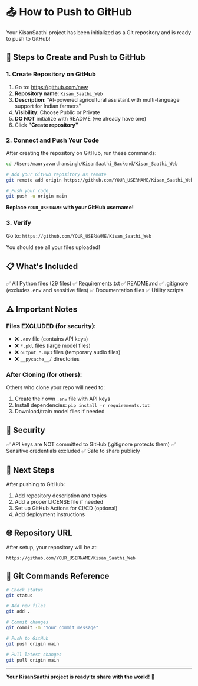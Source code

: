 # 📤 How to Push to GitHub

Your KisanSaathi project has been initialized as a Git repository and is ready to push to GitHub!

## 🔧 Steps to Create and Push to GitHub

### 1. Create Repository on GitHub

1. Go to: https://github.com/new
2. **Repository name**: `Kisan_Saathi_Web`
3. **Description**: "AI-powered agricultural assistant with multi-language support for Indian farmers"
4. **Visibility**: Choose Public or Private
5. **DO NOT** initialize with README (we already have one)
6. Click **"Create repository"**

### 2. Connect and Push Your Code

After creating the repository on GitHub, run these commands:

```bash
cd /Users/mauryavardhansingh/KisanSaathi_Backend/Kisan_Saathi_Web

# Add your GitHub repository as remote
git remote add origin https://github.com/YOUR_USERNAME/Kisan_Saathi_Web.git

# Push your code
git push -u origin main
```

**Replace `YOUR_USERNAME` with your GitHub username!**

### 3. Verify

Go to: `https://github.com/YOUR_USERNAME/Kisan_Saathi_Web`

You should see all your files uploaded!

## 📋 What's Included

✅ All Python files (29 files)
✅ Requirements.txt
✅ README.md
✅ .gitignore (excludes .env and sensitive files)
✅ Documentation files
✅ Utility scripts

## ⚠️ Important Notes

### Files EXCLUDED (for security):
- ❌ `.env` file (contains API keys)
- ❌ `*.pkl` files (large model files)
- ❌ `output_*.mp3` files (temporary audio files)
- ❌ `__pycache__/` directories

### After Cloning (for others):
Others who clone your repo will need to:
1. Create their own `.env` file with API keys
2. Install dependencies: `pip install -r requirements.txt`
3. Download/train model files if needed

## 🔐 Security

✅ API keys are NOT committed to GitHub (.gitignore protects them)
✅ Sensitive credentials excluded
✅ Safe to share publicly

## 🎯 Next Steps

After pushing to GitHub:
1. Add repository description and topics
2. Add a proper LICENSE file if needed
3. Set up GitHub Actions for CI/CD (optional)
4. Add deployment instructions

## 🌐 Repository URL

After setup, your repository will be at:
```
https://github.com/YOUR_USERNAME/Kisan_Saathi_Web
```

## 📝 Git Commands Reference

```bash
# Check status
git status

# Add new files
git add .

# Commit changes
git commit -m "Your commit message"

# Push to GitHub
git push origin main

# Pull latest changes
git pull origin main
```

---

**Your KisanSaathi project is ready to share with the world!** 🚀
